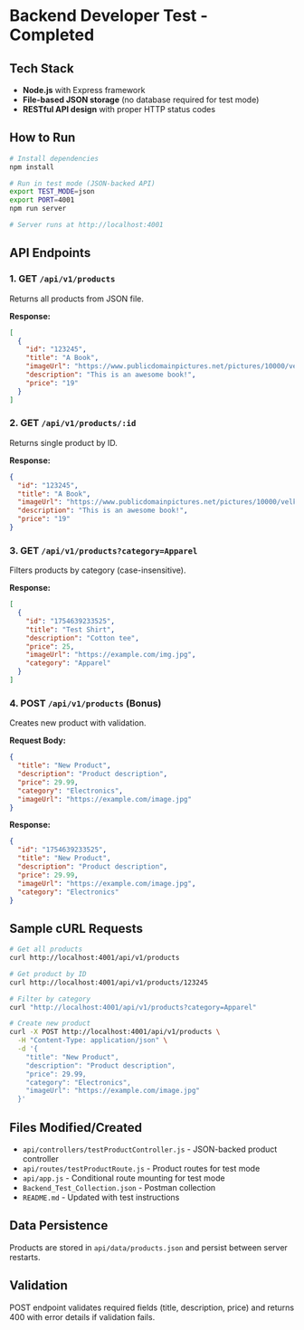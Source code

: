 # Backend Developer Test - Completed

## Tech Stack
- **Node.js** with Express framework
- **File-based JSON storage** (no database required for test mode)
- **RESTful API design** with proper HTTP status codes

## How to Run
```bash
# Install dependencies
npm install

# Run in test mode (JSON-backed API)
export TEST_MODE=json
export PORT=4001
npm run server

# Server runs at http://localhost:4001
```

## API Endpoints

### 1. GET `/api/v1/products`
Returns all products from JSON file.

**Response:**
```json
[
  {
    "id": "123245",
    "title": "A Book", 
    "imageUrl": "https://www.publicdomainpictures.net/pictures/10000/velka/1-1210009435EGmE.jpg",
    "description": "This is an awesome book!",
    "price": "19"
  }
]
```

### 2. GET `/api/v1/products/:id`
Returns single product by ID.

**Response:**
```json
{
  "id": "123245",
  "title": "A Book",
  "imageUrl": "https://www.publicdomainpictures.net/pictures/10000/velka/1-1210009435EGmE.jpg", 
  "description": "This is an awesome book!",
  "price": "19"
}
```

### 3. GET `/api/v1/products?category=Apparel`
Filters products by category (case-insensitive).

**Response:**
```json
[
  {
    "id": "1754639233525",
    "title": "Test Shirt",
    "description": "Cotton tee",
    "price": 25,
    "imageUrl": "https://example.com/img.jpg",
    "category": "Apparel"
  }
]
```

### 4. POST `/api/v1/products` (Bonus)
Creates new product with validation.

**Request Body:**
```json
{
  "title": "New Product",
  "description": "Product description", 
  "price": 29.99,
  "category": "Electronics",
  "imageUrl": "https://example.com/image.jpg"
}
```

**Response:**
```json
{
  "id": "1754639233525",
  "title": "New Product",
  "description": "Product description",
  "price": 29.99,
  "imageUrl": "https://example.com/image.jpg",
  "category": "Electronics"
}
```

## Sample cURL Requests

```bash
# Get all products
curl http://localhost:4001/api/v1/products

# Get product by ID
curl http://localhost:4001/api/v1/products/123245

# Filter by category
curl "http://localhost:4001/api/v1/products?category=Apparel"

# Create new product
curl -X POST http://localhost:4001/api/v1/products \
  -H "Content-Type: application/json" \
  -d '{
    "title": "New Product",
    "description": "Product description",
    "price": 29.99,
    "category": "Electronics",
    "imageUrl": "https://example.com/image.jpg"
  }'
```

## Files Modified/Created
- `api/controllers/testProductController.js` - JSON-backed product controller
- `api/routes/testProductRoute.js` - Product routes for test mode
- `api/app.js` - Conditional route mounting for test mode
- `Backend_Test_Collection.json` - Postman collection
- `README.md` - Updated with test instructions

## Data Persistence
Products are stored in `api/data/products.json` and persist between server restarts.

## Validation
POST endpoint validates required fields (title, description, price) and returns 400 with error details if validation fails. 